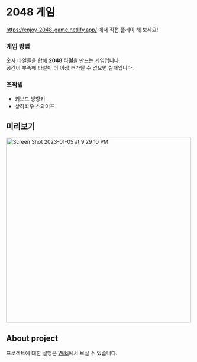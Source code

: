 # 2048 게임

https://enjoy-2048-game.netlify.app/ 에서 직접 플레이 해 보세요!

### 게임 방법

숫자 타일들을 합해 **2048 타일**을 만드는 게임입니다. <br />
공간이 부족해 타일이 더 이상 추가될 수 없으면 실패입니다.

### 조작법

- 키보드 방향키
- 상하좌우 스와이프

## 미리보기

<img width="500" alt="Screen Shot 2023-01-05 at 9 29 10 PM" src="https://user-images.githubusercontent.com/29790944/210780481-82042d61-7dfc-46fd-b78f-07e722cb949e.png">

## About project

프로젝트에 대한 설명은 [Wiki](https://github.com/foreknowledge/game-2048/wiki/About-project)에서 보실 수 있습니다.
